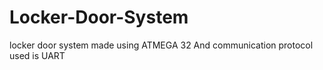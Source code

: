 # Locker-Door-System
locker door system made using ATMEGA 32 And communication protocol used is UART
